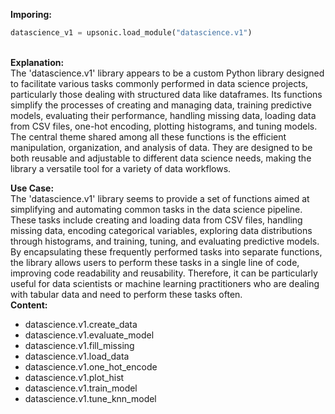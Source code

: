 <b class="custom_code_highlight_green">Imporing:</b><br>
```python
datascience_v1 = upsonic.load_module("datascience.v1")
```
<br><b class="custom_code_highlight_green">Explanation:</b><br>The 'datascience.v1' library appears to be a custom Python library designed to facilitate various tasks commonly performed in data science projects, particularly those dealing with structured data like dataframes. Its functions simplify the processes of creating and managing data, training predictive models, evaluating their performance, handling missing data, loading data from CSV files, one-hot encoding, plotting histograms, and tuning models. The central theme shared among all these functions is the efficient manipulation, organization, and analysis of data. They are designed to be both reusable and adjustable to different data science needs, making the library a versatile tool for a variety of data workflows.

<b class="custom_code_highlight_green">Use Case:</b><br>The 'datascience.v1' library seems to provide a set of functions aimed at simplifying and automating common tasks in the data science pipeline. These tasks include creating and loading data from CSV files, handling missing data, encoding categorical variables, exploring data distributions through histograms, and training, tuning, and evaluating predictive models. By encapsulating these frequently performed tasks into separate functions, the library allows users to perform these tasks in a single line of code, improving code readability and reusability. Therefore, it can be particularly useful for data scientists or machine learning practitioners who are dealing with tabular data and need to perform these tasks often.
<br><b class="custom_code_highlight_green">Content:</b><br>
  - datascience.v1.create_data
  - datascience.v1.evaluate_model
  - datascience.v1.fill_missing
  - datascience.v1.load_data
  - datascience.v1.one_hot_encode
  - datascience.v1.plot_hist
  - datascience.v1.train_model
  - datascience.v1.tune_knn_model
